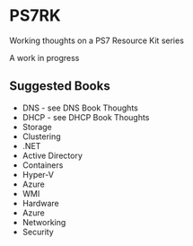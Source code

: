 # PS7RK

Working thoughts on a PS7 Resource Kit series

A work in progress

## Suggested Books

* DNS - see DNS Book Thoughts
* DHCP - see DHCP Book Thoughts
* Storage
* Clustering
* .NET
* Active Directory
* Containers
* Hyper-V
* Azure
* WMI
* Hardware
* Azure
* Networking
* Security


 

